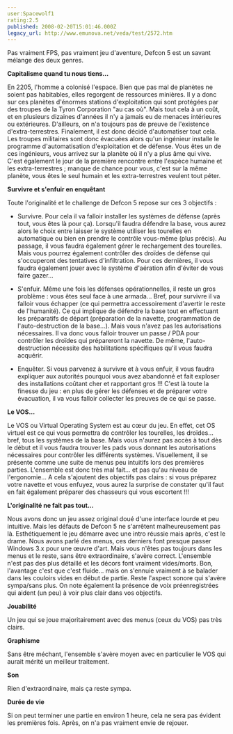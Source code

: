 ```yaml
---
user:Spacewolf1
rating:2.5
published: 2008-02-20T15:01:46.000Z
legacy_url: http://www.emunova.net/veda/test/2572.htm
---
```

Pas vraiment FPS, pas vraiment jeu d'aventure, Defcon 5 est un savant mélange des deux genres.  

  

**Capitalisme quand tu nous tiens...**  

En 2205, l'homme a colonisé l'espace. Bien que pas mal de planètes ne soient pas habitables, elles regorgent de ressources minières. Il y a donc sur ces planètes d'énormes stations d'exploitation qui sont protégées par des troupes de la Tyron Corporation "au cas où". Mais tout cela à un coût, et en plusieurs dizaines d'années il n'y a jamais eu de menaces intérieures ou extérieures. D'ailleurs, on n'a toujours pas de preuve de l'existence d'extra-terrestres. Finalement, il est donc décidé d'automatiser tout cela. Les troupes militaires sont donc évacuées alors qu'un ingénieur installe le programme d'automatisation d'exploitation et de défense. Vous êtes un de ces ingénieurs, vous arrivez sur la planète où il n'y a plus âme qui vive. C'est également le jour de la première rencontre entre l'espèce humaine et les extra-terrestres ; manque de chance pour vous, c'est sur la même planète, vous êtes le seul humain et les extra-terrestres veulent tout péter.  

  

**Survivre et s'enfuir en enquêtant**  

Toute l'originalité et le challenge de Defcon 5 repose sur ces 3 objectifs :  

- Survivre. Pour cela il va falloir installer les systèmes de défense (après tout, vous êtes là pour ça). Lorsqu'il faudra défendre la base, vous aurez alors le choix entre laisser le système utiliser les tourelles en automatique ou bien en prendre le contrôle vous-même (plus précis). Au passage, il vous faudra également gérer le rechargement des tourelles. Mais vous pourrez également contrôler des droïdes de défense qui s'occuperont des tentatives d'infiltration. Pour ces dernières, il vous faudra également jouer avec le système d'aération afin d'éviter de vous faire gazer...  

- S'enfuir. Même une fois les défenses opérationnelles, il reste un gros problème : vous êtes seul face à une armada... Bref, pour survivre il va falloir vous échapper (ce qui permettra accessoirement d'avertir le reste de l'humanité). Ce qui implique de défendre la base tout en effectuant les préparatifs de départ (préparation de la navette, programmation de l'auto-destruction de la base...). Mais vous n'avez pas les autorisations nécessaires. Il va donc vous falloir trouver un passe / PDA pour contrôler les droïdes qui prépareront la navette. De même, l'auto-destruction nécessite des habilitations spécifiques qu'il vous faudra acquérir.  

- Enquêter. Si vous parvenez à survivre et à vous enfuir, il vous faudra expliquer aux autorités pourquoi vous avez abandonné et fait exploser des installations coûtant cher et rapportant gros !!! C'est là toute la finesse du jeu : en plus de gérer les défenses et de préparer votre évacuation, il va vous falloir collecter les preuves de ce qui se passe.  

  

**Le VOS...**  

Le VOS ou Virtual Operating System est au cœur du jeu. En effet, cet OS virtuel est ce qui vous permettra de contrôler les tourelles, les droïdes... bref, tous les systèmes de la base. Mais vous n'aurez pas accès à tout dès le début et il vous faudra trouver les pads vous donnant les autorisations nécessaires pour contrôler les différents systèmes. Visuellement, il se présente comme une suite de menus peu intuitifs lors des premières parties. L'ensemble est donc très mal fait... et pas qu'au niveau de l'ergonomie... A cela s'ajoutent des objectifs pas clairs : si vous préparez votre navette et vous enfuyez, vous aurez la surprise de constater qu'il faut en fait également préparer des chasseurs qui vous escortent !!!  

  

**L'originalité ne fait pas tout...**  

Nous avons donc un jeu assez original doué d'une interface lourde et peu intuitive. Mais les défauts de Defcon 5 ne s'arrêtent malheureusement pas là. Esthétiquement le jeu démarre avec une intro réussie mais après, c'est le drame. Nous avons parlé des menus, ces derniers font presque passer Windows 3.x pour une œuvre d'art. Mais vous n'êtes pas toujours dans les menus et le reste, sans être extraordinaire, s'avère correct. L'ensemble n'est pas des plus détaillé et les décors font vraiment vides/morts. Bon, l'avantage c'est que c'est fluide... mais on s'ennuie vraiment à se balader dans les couloirs vides en début de partie. Reste l'aspect sonore qui s'avère sympa/sans plus. On note également la présence de voix préenregistrées qui aident (un peu) à voir plus clair dans vos objectifs.  

  

  

**Jouabilité**  

Un jeu qui se joue majoritairement avec des menus (ceux du VOS) pas très clairs.  

**Graphisme**  

Sans être méchant, l'ensemble s'avère moyen avec en particulier le VOS qui aurait mérité un meilleur traitement.  

**Son**  

Rien d'extraordinaire, mais ça reste sympa.  

**Durée de vie**  

Si on peut terminer une partie en environ 1 heure, cela ne sera pas évident les premières fois. Après, on n'a pas vraiment envie de rejouer.